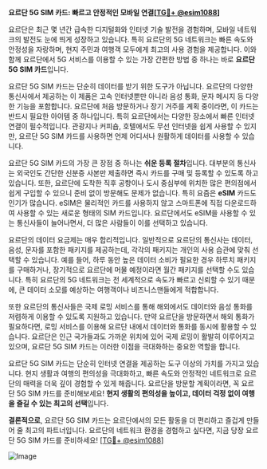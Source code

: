 **요르단 5G SIM 카드: 빠르고 안정적인 모바일 연결[[TG💪+ @esim1088](https://t.me/s/esim1088)]**

요르단은 최근 몇 년간 급속한 디지털화와 인터넷 기술 발전을 경험하며, 모바일 네트워크의 발전도 눈에 띄게 성장하고 있습니다. 특히 요르단의 5G 네트워크는 빠른 속도와 안정성을 자랑하며, 현지 주민과 여행객 모두에게 최고의 사용 경험을 제공합니다. 이와 함께 요르단에서 5G 서비스를 이용할 수 있는 가장 간편한 방법 중 하나는 바로 **요르단 5G SIM 카드**입니다.

요르단 5G SIM 카드는 단순히 데이터를 받기 위한 도구가 아닙니다. 요르단의 다양한 통신사에서 제공하는 이 제품은 고속 인터넷뿐만 아니라 음성 통화, 문자 메시지 등 다양한 기능을 포함합니다. 요르단에 처음 방문하거나 장기 거주를 계획 중이라면, 이 카드는 반드시 필요한 아이템 중 하나입니다. 특히 요르단에서는 다양한 장소에서 빠른 인터넷 연결이 필수적입니다. 관광지나 커피숍, 호텔에서도 무선 인터넷을 쉽게 사용할 수 있지만, 요르단 5G SIM 카드를 사용하면 언제 어디서나 원활하게 데이터를 사용할 수 있습니다.

요르단 5G SIM 카드의 가장 큰 장점 중 하나는 **쉬운 등록 절차**입니다. 대부분의 통신사는 외국인도 간단한 신분증 사본만 제출하면 즉시 카드를 구매 및 등록할 수 있도록 하고 있습니다. 또한, 요르단에 도착한 직후 공항이나 도시 중심부에 위치한 많은 편의점에서 쉽게 구입할 수 있으니 준비 없이 방문해도 문제가 없습니다. 특히 요즘은 **eSIM** 카드도 인기가 많습니다. eSIM은 물리적인 카드를 사용하지 않고 스마트폰에 직접 다운로드하여 사용할 수 있는 새로운 형태의 SIM 카드입니다. 요르단에서도 eSIM을 사용할 수 있는 통신사들이 늘어나면서, 더 많은 사람들이 이를 선택하고 있습니다.

요르단의 데이터 요금제는 매우 합리적입니다. 일반적으로 요르단의 통신사는 데이터, 음성, 문자를 포함한 패키지를 제공하는데, 각각의 패키지는 개인의 사용 습관에 맞춰 선택할 수 있습니다. 예를 들어, 하루 동안 높은 데이터 소비가 필요한 경우 하루치 패키지를 구매하거나, 장기적으로 요르단에 머물 예정이라면 월간 패키지를 선택할 수도 있습니다. 특히 요르단의 5G 네트워크는 전 세계적으로 속도가 빠르고 신뢰할 수 있기 때문에, 큰 데이터 소모를 예상하는 여행객이나 비즈니스맨들에게 적합합니다.

또한 요르단의 통신사들은 국제 로밍 서비스를 통해 해외에서도 데이터와 음성 통화를 저렴하게 이용할 수 있도록 지원하고 있습니다. 만약 요르단을 방문하면서 해외 통화가 필요하다면, 로밍 서비스를 이용해 요르단 내에서 데이터와 통화를 동시에 활용할 수 있습니다. 요르단은 인근 국가들과도 가까운 위치에 있어 국제 로밍이 활발히 이루어지고 있으며, 요르단 5G SIM 카드는 이러한 이점을 극대화하는 중요한 역할을 합니다.

요르단 5G SIM 카드는 단순히 인터넷 연결을 제공하는 도구 이상의 가치를 가지고 있습니다. 현지 생활과 여행의 편의성을 극대화하고, 빠른 속도와 안정적인 네트워크로 요르단의 매력을 더욱 깊이 경험할 수 있게 해줍니다. 요르단을 방문할 계획이라면, 꼭 요르단 5G SIM 카드를 준비해보세요! **현지 생활의 편의성을 높이고, 데이터 걱정 없이 여행을 즐길 수 있는 최고의 선택**입니다.

**결론적으로**, 요르단 5G SIM 카드는 요르단에서의 모든 활동을 더 편리하고 즐겁게 만들어 줄 최고의 파트너입니다. 요르단의 네트워크 환경을 경험하고 싶다면, 지금 당장 요르단 5G SIM 카드를 준비하세요! [[TG💪+ @esim1088](https://t.me/s/esim1088)]

![Image](https://i.postimg.cc/Y0z9fWf4/image.png)